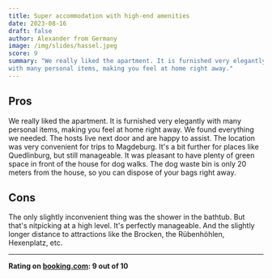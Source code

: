 ```yaml
---
title: Super accommodation with high-end amenities
date: 2023-08-16
draft: false
author: Alexander from Germany
image: /img/slides/hassel.jpeg
score: 9
summary: "We really liked the apartment. It is furnished very elegantly 
with many personal items, making you feel at home right away."
---
```



## Pros

We really liked the apartment. It is furnished very elegantly 
with many personal items, making you feel at home right away.
We found everything we needed. The hosts live next door and are happy to assist.
The location was very convenient for trips to Magdeburg. It's a bit further for places like Quedlinburg, 
but still manageable.
It was pleasant to have plenty of green space in front of the house for dog walks. 
The dog waste bin is only 20 meters from the house, so you can dispose of your bags right away.

## Cons

The only slightly inconvenient thing was the shower in the bathtub. 
But that's nitpicking at a high level. 
It's perfectly manageable.
And the slightly longer distance to attractions like the Brocken, the Rübenhöhlen, Hexenplatz, etc.

---

**Rating on [booking.com](https://www.booking.com/hotel/de/gasthaus-wini.de.html): 9 out of 10**
